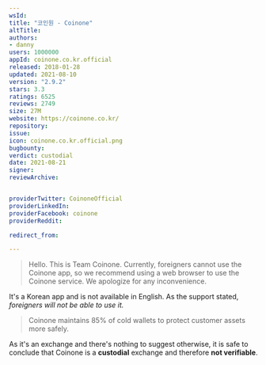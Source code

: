 ```yaml
---
wsId: 
title: "코인원 - Coinone"
altTitle: 
authors:
- danny
users: 1000000
appId: coinone.co.kr.official
released: 2018-01-28
updated: 2021-08-10
version: "2.9.2"
stars: 3.3
ratings: 6525
reviews: 2749
size: 27M
website: https://coinone.co.kr/
repository: 
issue: 
icon: coinone.co.kr.official.png
bugbounty: 
verdict: custodial
date: 2021-08-21
signer: 
reviewArchive:


providerTwitter: CoinoneOfficial
providerLinkedIn: 
providerFacebook: coinone
providerReddit: 

redirect_from:

---
```



> Hello. This is Team Coinone. Currently, foreigners cannot use the Coinone app, so we recommend using a web browser to use the Coinone service. We apologize for any inconvenience.

It's a Korean app and is not available in English. As the support stated, *foreigners will not be able to use it.*

> Coinone maintains 85% of cold wallets to protect customer assets more safely.

As it's an exchange and there's nothing to suggest otherwise, it is safe to conclude that Coinone is a **custodial** exchange and therefore **not verifiable**.